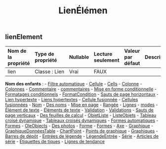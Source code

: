 ﻿---
title: LienÉlémen
second_title: Aspose.Cells Cloud Documen
type: docs
url: /fr/specification/model/linkelement/
description: "Aspose.Cells Spécification du modèle cloud : LinkElement. Gérez sans effort Excel et d'autres feuilles de calcul avec des fonctionnalités telles que l'ouverture, la génération, l'édition, le fractionnement, la fusion, la comparaison et la conversion."
kwords: Excel, Office, feuille de calcul, Cloud REST API, LinkElement
weight: 50
---
## **lienElement**

 

| Nom de la propriété| Type de propriété| Nullable| Lecture seulement| Valeur par défaut| Description|
|:- |:- |:- |:- |:- |:- |
| lien| Classe : Lien| Vrai| FAUX|||

**Nom des enfants** : 
	-  [Filtre automatique](autofilter) 
	-  [Cellule](cell) 
	-  [Cells](cells) 
	-  [Colonne](column) 
	-  [Colonnes](columns) 
	-  [Commentaire](comment) 
	-  [commentaires](comments) 
	-  [Mise en forme conditionnelle](conditionalformatting) 
	-  [Formatages conditionnels](conditionalformattings) 
	-  [FormatCondition](formatcondition) 
	-  [Sauts de page horizontaux](horizontalpagebreaks) 
	-  [Lien hypertexte](hyperlink) 
	-  [Liens hypertextes](hyperlinks) 
	-  [Cellule fusionnée](mergedcell) 
	-  [Cellules fusionnées](mergedcells) 
	-  [Nom](name) 
	-  [Des noms](names) 
	-  [Mise en page](pagesetup) 
	-  [Rangée](row) 
	-  [Lignes](rows) 
	-  [modes](styles) 
	-  [Élément de texte](textitem) 
	-  [Éléments de texte](textitems) 
	-  [Validation](validation) 
	-  [Validations](validations) 
	-  [Sauts de page verticaux](verticalpagebreaks) 
	-  [Des feuilles de calcul](worksheets) 
	-  [ObjetListe](listobject) 
	-  [ListeObjets](listobjects) 
	-  [Tableau croisé dynamique](pivottable) 
	-  [Tableaux croisés dynamiques](pivottables) 
	-  [Formes automatiques](autoshapes) 
	-  [Formes](forms) 
	-  [OleObjects](oleobjects) 
	-  [Des photos](pictures) 
	-  [Forme](shape) 
	-  [Formes](shapes) 
	-  [Axe](axis) 
	-  [Graphique](chart) 
	-  [GraphiqueDonnéesTable](chartdatatable) 
	-  [ChartPoint](chartpoint) 
	-  [Points de graphique](chartpoints) 
	-  [Graphiques](charts) 
	-  [Barres de dépôt](dropbars) 
	-  [Entrées de légende](legendentries) 
	-  [LégendeEntrée](legendentry) 
	-  [Série](series) 
	-  [Articles de série](seriesitems) 
	-  [Étiquettes de tiques](ticklabels) 
	-  [Lignes de tendance](trendlines) 
